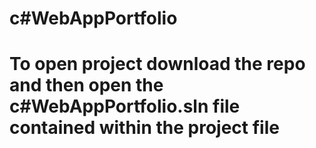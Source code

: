 # c#WebAppPortfolio

# To open project download the repo and then open the c#WebAppPortfolio.sln file contained within the project file
